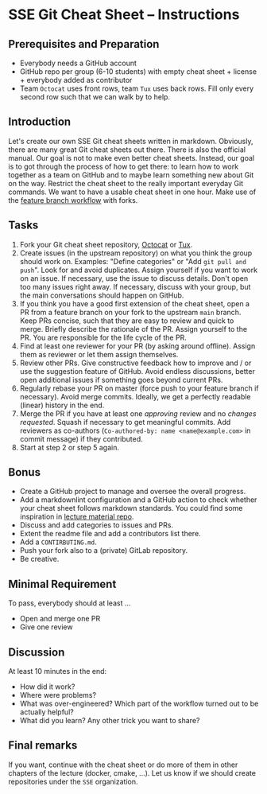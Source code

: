 # SSE Git Cheat Sheet – Instructions

## Prerequisites and Preparation

- Everybody needs a GitHub account
- GitHub repo per group (6-10 students) with empty cheat sheet + license + everybody added as contributor
- Team `Octocat` uses front rows, team `Tux` uses back rows. Fill only every second row such that we can walk by to help.

## Introduction

Let's create our own SSE Git cheat sheets written in markdown. Obviously, there are many great Git cheat sheets out there. There is also the official manual. Our goal is not to make even better cheat sheets. Instead, our goal is to got through the process of how to get there: to learn how to work together as a team on GitHub and to maybe learn something new about Git on the way. Restrict the cheat sheet to the really important everyday Git commands. We want to have a usable cheat sheet in one hour. Make use of the [feature branch workflow](https://github.com/Simulation-Software-Engineering/Lecture-Material/blob/main/version-control/material/workflow_slides.md#Feature-Branch-Workflow) with forks.

## Tasks

1. Fork your Git cheat sheet repository, [Octocat](https://github.com/Simulation-Software-Engineering/Git-Cheat-Sheet-Octocat) or [Tux](https://github.com/Simulation-Software-Engineering/Git-Cheat-Sheet-Tux).
2. Create issues (in the upstream repository) on what you think the group should work on. Examples: "Define categories" or "Add `git pull and push`". Look for and avoid duplicates. Assign yourself if you want to work on an issue. If necessary, use the issue to discuss details. Don't open too many issues right away. If necessary, discuss with your group, but the main conversations should happen on GitHub.
3. If you think you have a good first extension of the cheat sheet, open a PR from a feature branch on your fork to the upstream `main` branch. Keep PRs concise, such that they are easy to review and quick to merge. Briefly describe the rationale of the PR. Assign yourself to the PR. You are responsible for the life cycle of the PR.
4. Find at least one reviewer for your PR (by asking around offline). Assign them as reviewer or let them assign themselves.
5. Review other PRs. Give constructive feedback how to improve and / or use the suggestion feature of GitHub. Avoid endless discussions, better open additional issues if something goes beyond current PRs.
6. Regularly rebase your PR on master (force push to your feature branch if necessary). Avoid merge commits. Ideally, we get a perfectly readable (linear) history in the end.
7. Merge the PR if you have at least one *approving* review and no *changes requested*. Squash if necessary to get meaningful commits. Add reviewers as co-authors (`Co-authored-by: name <name@example.com>` in commit message) if they contributed.
8. Start at step 2 or step 5 again.

## Bonus

- Create a GitHub project to manage and oversee the overall progress.
- Add a markdownlint configuration and a GitHub action to check whether your cheat sheet follows markdown standards. You could find some inspiration in [lecture material repo](https://github.com/Simulation-Software-Engineering/Lecture-Material).
- Discuss and add categories to issues and PRs.
- Extent the readme file and add a contributors list there.
- Add a `CONTIRBUTING.md`.
- Push your fork also to a (private) GitLab repository.
- Be creative.

## Minimal Requirement

To pass, everybody should at least ...

- Open and merge one PR
- Give one review

## Discussion

At least 10 minutes in the end:

- How did it work?
- Where were problems?
- What was over-engineered? Which part of the workflow turned out to be actually helpful?
- What did you learn? Any other trick you want to share?

## Final remarks

If you want, continue with the cheat sheet or do more of them in other chapters of the lecture (docker, cmake, ...). Let us know if we should create repositories under the `SSE` organization.
